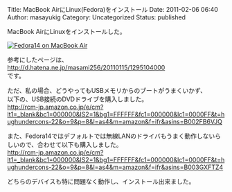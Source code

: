 Title: MacBook AirにLinux(Fedora)をインストール
Date: 2011-02-06 06:40
Author: masayukig
Category: Uncategorized
Status: published

MacBook AirにLinuxをインストールした。

[![Fedora14 on MacBook
Air](http://farm6.static.flickr.com/5133/5419108725_0289d42b50_m.jpg)
](http://www.flickr.com/photos/masayun/5419108725/ "Fedora14 on MacBook Air by masayukig, on Flickr")

参考にしたページは、  
<http://d.hatena.ne.jp/masami256/20110115/1295104000>  
です。

ただ、私の場合、どうやってもUSBメモリからのブートがうまくいかず、  
以下の、USB接続のDVDドライブを購入しました。  
<http://rcm-jp.amazon.co.jp/e/cm?lt1=_blank&bc1=000000&IS2=1&bg1=FFFFFF&fc1=000000&lc1=0000FF&t=hughundercons-22&o=9&p=8&l=as4&m=amazon&f=ifr&asins=B002FB6VJQ>

また、Fedora14ではデフォルトでは無線LANのドライバもうまく動作しないらしいので、合わせて以下も購入しました。  
<http://rcm-jp.amazon.co.jp/e/cm?lt1=_blank&bc1=000000&IS2=1&bg1=FFFFFF&fc1=000000&lc1=0000FF&t=hughundercons-22&o=9&p=8&l=as4&m=amazon&f=ifr&asins=B003GXFTZ4>

どちらのデバイスも特に問題なく動作し、インストール出来ました。
